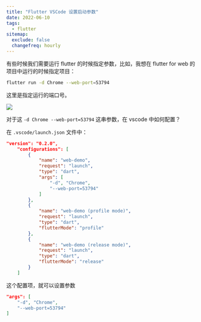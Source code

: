 ```yaml
---
title: "Flutter VSCode 设置启动参数"
date: 2022-06-10
tags:
  - flutter
sitemap:
  exclude: false
  changefreq: hourly
---
```


有些时候我们需要运行 flutter 的时候指定参数，比如，我想在 flutter for web 的项目中运行的时候指定项目：

```sh
flutter run -d Chrome --web-port=53794
```

这里是指定运行的端口号。

![](http://blog.oldbird.run/mweb/16551695787536.jpg)

对于这 `-d Chrome --web-port=53794` 这串参数，在 vscode 中如何配置？

在 `.vscode/launch.json` 文件中：

```json
"version": "0.2.0",
    "configurations": [
        {
            "name": "web-demo",
            "request": "launch",
            "type": "dart",
            "args": [
                "-d", "Chrome",
                "--web-port=53794"
            ]
        },
        {
            "name": "web-demo (profile mode)",
            "request": "launch",
            "type": "dart",
            "flutterMode": "profile"
        },
        {
            "name": "web-demo (release mode)",
            "request": "launch",
            "type": "dart",
            "flutterMode": "release"
        }
    ]
```

这个配置项，就可以设置参数

```json
"args": [
    "-d", "Chrome",
    "--web-port=53794"
]
```
